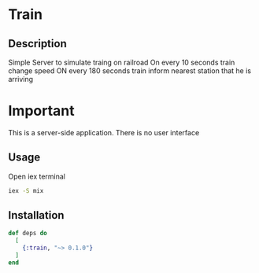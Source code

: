 # Train

## Description

Simple Server to simulate traing on railroad
On every 10 seconds train change speed
ON every 180 seconds train inform nearest station that he is arriving

# Important

This is a server-side application.
There is no user interface

## Usage

Open iex terminal

```bash
iex -S mix
```

## Installation


```elixir
def deps do
  [
    {:train, "~> 0.1.0"}
  ]
end
```
